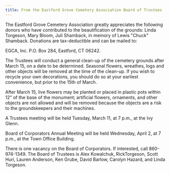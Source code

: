 ```yaml
---
title: From the Eastford Grove Cemetery Association Board of Trustees
---
```


The Eastford Grove Cemetery Association greatly appreciates the
following donors who have contributed to the beautification of the
grounds: Linda Torgeson, Mary Bloom, Juli Shamback, in memory of Lewis
"Chuck" Shamback. Donations are tax-deductible and can be mailed to:

EGCA, Inc. P.O. Box 284, Eastford, CT 06242.

The Trustees will conduct a general clean-up of the cemetery grounds
after March 15, on a date to be determined. Seasonal flowers, wreathes,
logs and other objects will be removed at the time of the clean-up. If
you wish to recycle your own decorations, you should do so at your
earliest convenience, but prior to the 15th of March.

After March 15, live flowers may be planted or placed in plastic pots
within 12" of the base of the monument; artificial flowers, ornaments,
and other objects are not allowed and will be removed because the
objects are a risk to the groundskeepers and their machines.

A Trustees meeting will be held Tuesday, March 11, at 7 p.m., at the Ivy
Glenn.

Board of Corporators Annual Meeting will be held Wednesday, April 2, at
7 p.m., at the Town Office Building.

There is one vacancy on the Board of Corporators. If interested, call
860-974-1349. The Board of Trustees is Alex Kowalchuk, RickTorgeson,
Scott Huri, Lauren Anderson, Ken Grube, David Barlow, Carolyn Hazard,
and Linda Torgeson.
